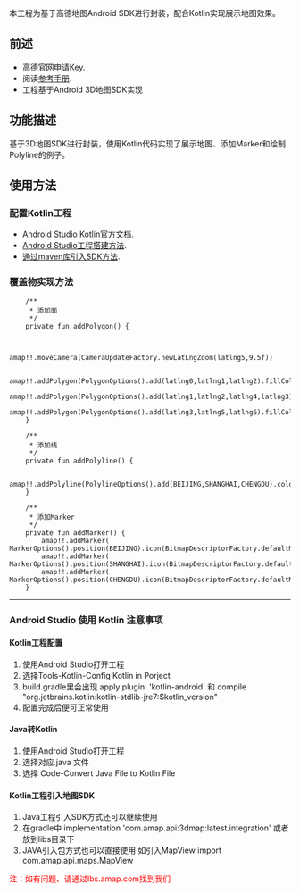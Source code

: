 本工程为基于高德地图Android SDK进行封装，配合Kotlin实现展示地图效果。

## 前述 ##
- [高德官网申请Key](http://lbs.amap.com/dev/#/).
- 阅读[参考手册](http://a.amap.com/lbs/static/unzip/Android_Map_Doc/index.html).
- 工程基于Android 3D地图SDK实现

## 功能描述 ##
基于3D地图SDK进行封装，使用Kotlin代码实现了展示地图、添加Marker和绘制Polyline的例子。

## 使用方法 ##
### 配置Kotlin工程

- [Android Studio Kotlin官方文档](https://developer.android.com/kotlin/get-started).
- [Android Studio工程搭建方法](http://lbs.amap.com/api/android-sdk/guide/creat-project/android-studio-creat-project/#add-jars). 
- [通过maven库引入SDK方法](http://lbs.amap.com/api/android-sdk/guide/create-project/android-studio-create-project#gradle_sdk).

### 覆盖物实现方法

```
	/**
     * 添加面
     */
    private fun addPolygon() {


        amap!!.moveCamera(CameraUpdateFactory.newLatLngZoom(latlng5,9.5f))

        amap!!.addPolygon(PolygonOptions().add(latlng0,latlng1,latlng2).fillColor(Color.rgb(0,150,210)).strokeWidth(0.0f).zIndex(1.0f))
        amap!!.addPolygon(PolygonOptions().add(latlng1,latlng2,latlng4,latlng3).fillColor(Color.rgb(243,122,68)).strokeWidth(0.0f).zIndex(1.0f))
        amap!!.addPolygon(PolygonOptions().add(latlng3,latlng5,latlng6).fillColor(Color.rgb(75,125,218)).strokeWidth(0.0f).zIndex(1.0f))
    }
    
 	/**
     * 添加线
     */
    private fun addPolyline() {

        amap!!.addPolyline(PolylineOptions().add(BEIJING,SHANGHAI,CHENGDU).color(Color.GREEN).width(20f).zIndex(1f))
    }

    /**
     * 添加Marker
     */
    private fun addMarker() {
        amap!!.addMarker( MarkerOptions().position(BEIJING).icon(BitmapDescriptorFactory.defaultMarker()))
        amap!!.addMarker( MarkerOptions().position(SHANGHAI).icon(BitmapDescriptorFactory.defaultMarker(BitmapDescriptorFactory.HUE_YELLOW)))
        amap!!.addMarker( MarkerOptions().position(CHENGDU).icon(BitmapDescriptorFactory.defaultMarker(BitmapDescriptorFactory.HUE_RED)))
    }
```


----

### Android Studio 使用 Kotlin 注意事项

#### Kotlin工程配置
1. 使用Android Studio打开工程
2. 选择Tools-Kotlin-Config Kotlin in Porject
3. build.gradle里会出现 apply plugin: 'kotlin-android' 和 compile "org.jetbrains.kotlin:kotlin-stdlib-jre7:$kotlin_version"
4. 配置完成后便可正常使用


#### Java转Kotlin
1. 使用Android Studio打开工程
2. 选择对应.java 文件
3. 选择 Code-Convert Java File to Kotlin File

#### Kotlin工程引入地图SDK
1. Java工程引入SDK方式还可以继续使用
2. 在gradle中  implementation 'com.amap.api:3dmap:latest.integration' 或者放到libs目录下
3. JAVA引入包方式也可以直接使用 如引入MapView import com.amap.api.maps.MapView
	

<font color='red'>注：如有问题、请通过lbs.amap.com找到我们</font>
